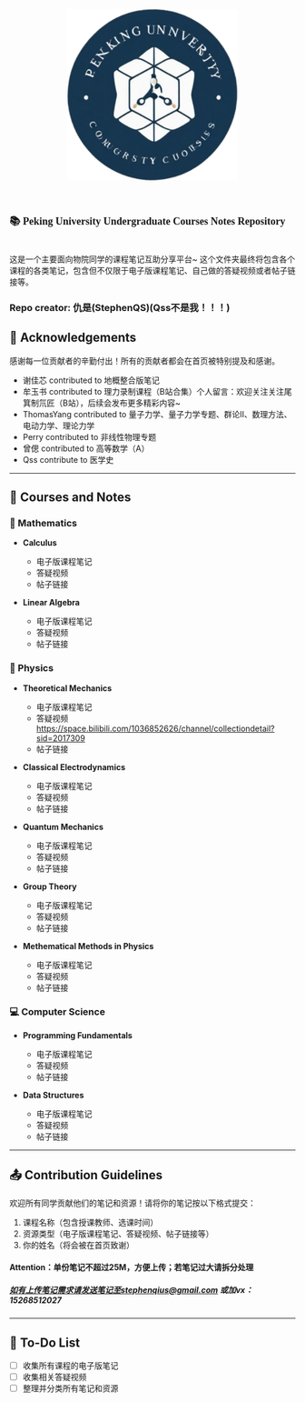 # <p align="center"><img src='.assets/logo.png'  width=300> </p>
## <p align="center" style="display:inline-block;"><font  face="Calisto MT"><font  size="4">📚 Peking University Undergraduate Courses Notes Repository</font></font></p>

这是一个主要面向物院同学的课程笔记互助分享平台~
这个文件夹最终将包含各个课程的各类笔记，包含但不仅限于电子版课程笔记、自己做的答疑视频或者帖子链接等。
### Repo creator: 仇是(StephenQS)(Qss不是我！！！)

## 🌟 Acknowledgements

感谢每一位贡献者的辛勤付出！所有的贡献者都会在首页被特别提及和感谢。


- 谢佳芯 contributed to 地概整合版笔记
- 牟玉书 contributed to 理力录制课程（B站合集）个人留言：欢迎关注关注尾箕制氘匠（B站），后续会发布更多精彩内容~
- ThomasYang contributed to 量子力学、量子力学专题、群论II、数理方法、电动力学、理论力学
- Perry contributed to 非线性物理专题
- 曾偲 contributed to 高等数学（A）
- Qss contribute to 医学史
---

## 📘 Courses and Notes

### 📐 Mathematics
- **Calculus**
  - 电子版课程笔记
  - 答疑视频
  - 帖子链接

- **Linear Algebra**
  - 电子版课程笔记
  - 答疑视频
  - 帖子链接

### 🔬 Physics
- **Theoretical Mechanics**
  - 电子版课程笔记
  - 答疑视频 https://space.bilibili.com/1036852626/channel/collectiondetail?sid=2017309
  - 帖子链接

- **Classical Electrodynamics**
  - 电子版课程笔记
  - 答疑视频
  - 帖子链接
 
- **Quantum Mechanics**
  - 电子版课程笔记
  - 答疑视频
  - 帖子链接

- **Group Theory**
  - 电子版课程笔记
  - 答疑视频
  - 帖子链接

- **Methematical Methods in Physics**
  - 电子版课程笔记
  - 答疑视频
  - 帖子链接

### 💻 Computer Science
- **Programming Fundamentals**
  - 电子版课程笔记
  - 答疑视频
  - 帖子链接

- **Data Structures**
  - 电子版课程笔记
  - 答疑视频
  - 帖子链接

---

## 📤 Contribution Guidelines

欢迎所有同学贡献他们的笔记和资源！请将你的笔记按以下格式提交：
1. 课程名称（包含授课教师、选课时间）
2. 资源类型（电子版课程笔记、答疑视频、帖子链接等）
3. 你的姓名（将会被在首页致谢）
#### Attention：单份笔记不超过25M，方便上传；若笔记过大请拆分处理
##### 如有上传笔记需求请发送笔记至stephenqius@gmail.com 或加vx：15268512027

---

## 📝 To-Do List

- [ ] 收集所有课程的电子版笔记
- [ ] 收集相关答疑视频
- [ ] 整理并分类所有笔记和资源
